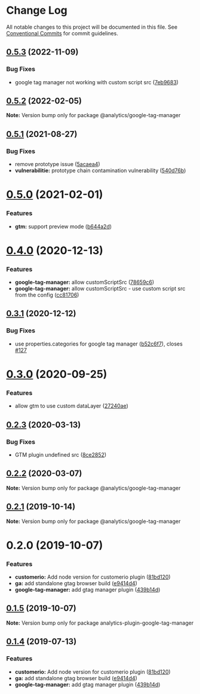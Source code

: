 # Change Log

All notable changes to this project will be documented in this file.
See [Conventional Commits](https://conventionalcommits.org) for commit guidelines.

## [0.5.3](https://github.com/DavidWells/analytics/compare/@analytics/google-tag-manager@0.5.2...@analytics/google-tag-manager@0.5.3) (2022-11-09)


### Bug Fixes

* google tag manager not working with custom script src ([7eb9683](https://github.com/DavidWells/analytics/commit/7eb96834b9d3fec8f06ebda72bd04e1986018e96))





## [0.5.2](https://github.com/DavidWells/analytics/compare/@analytics/google-tag-manager@0.5.1...@analytics/google-tag-manager@0.5.2) (2022-02-05)

**Note:** Version bump only for package @analytics/google-tag-manager





## [0.5.1](https://github.com/DavidWells/analytics/compare/@analytics/google-tag-manager@0.5.0...@analytics/google-tag-manager@0.5.1) (2021-08-27)


### Bug Fixes

* remove prototype issue ([5acaea4](https://github.com/DavidWells/analytics/commit/5acaea4))
* **vulnerabilitie:** prototype chain contamination vulnerability ([540d76b](https://github.com/DavidWells/analytics/commit/540d76b))





# [0.5.0](https://github.com/DavidWells/analytics/compare/@analytics/google-tag-manager@0.4.0...@analytics/google-tag-manager@0.5.0) (2021-02-01)


### Features

* **gtm:** support preview mode ([b644a2d](https://github.com/DavidWells/analytics/commit/b644a2d))





# [0.4.0](https://github.com/DavidWells/analytics/compare/@analytics/google-tag-manager@0.3.1...@analytics/google-tag-manager@0.4.0) (2020-12-13)


### Features

* **google-tag-manager:** allow customScriptSrc ([78659c6](https://github.com/DavidWells/analytics/commit/78659c6))
* **google-tag-manager:** allow customScriptSrc - use custom script src from the config ([cc81706](https://github.com/DavidWells/analytics/commit/cc81706))





## [0.3.1](https://github.com/DavidWells/analytics/compare/@analytics/google-tag-manager@0.3.0...@analytics/google-tag-manager@0.3.1) (2020-12-12)


### Bug Fixes

* use properties.categories for google tag manager ([b52c6f7](https://github.com/DavidWells/analytics/commit/b52c6f7)), closes [#127](https://github.com/DavidWells/analytics/issues/127)





# [0.3.0](https://github.com/DavidWells/analytics/compare/@analytics/google-tag-manager@0.2.3...@analytics/google-tag-manager@0.3.0) (2020-09-25)


### Features

* allow gtm to use custom dataLayer ([27240ae](https://github.com/DavidWells/analytics/commit/27240ae))





## [0.2.3](https://github.com/DavidWells/analytics/compare/@analytics/google-tag-manager@0.2.2...@analytics/google-tag-manager@0.2.3) (2020-03-13)


### Bug Fixes

* GTM plugin undefined src ([8ce2852](https://github.com/DavidWells/analytics/commit/8ce2852))





## [0.2.2](https://github.com/DavidWells/analytics/compare/@analytics/google-tag-manager@0.2.1...@analytics/google-tag-manager@0.2.2) (2020-03-07)

**Note:** Version bump only for package @analytics/google-tag-manager





## [0.2.1](https://github.com/DavidWells/analytics/compare/@analytics/google-tag-manager@0.2.0...@analytics/google-tag-manager@0.2.1) (2019-10-14)

**Note:** Version bump only for package @analytics/google-tag-manager





# 0.2.0 (2019-10-07)


### Features

* **customerio:** Add node version for customerio plugin ([81bd120](https://github.com/DavidWells/analytics/commit/81bd120))
* **ga:** add standalone gtag browser build ([e9414d4](https://github.com/DavidWells/analytics/commit/e9414d4))
* **google-tag-manager:** add gtag manager plugin ([439b14d](https://github.com/DavidWells/analytics/commit/439b14d))





## [0.1.5](https://github.com/DavidWells/analytics/compare/analytics-plugin-google-tag-manager@0.1.4...analytics-plugin-google-tag-manager@0.1.5) (2019-10-07)

**Note:** Version bump only for package analytics-plugin-google-tag-manager





## [0.1.4](https://github.com/DavidWells/analytics/compare/analytics-plugin-google-tag-manager@0.1.4...analytics-plugin-google-tag-manager@0.1.4) (2019-07-13)


### Features

* **customerio:** Add node version for customerio plugin ([81bd120](https://github.com/DavidWells/analytics/commit/81bd120))
* **ga:** add standalone gtag browser build ([e9414d4](https://github.com/DavidWells/analytics/commit/e9414d4))
* **google-tag-manager:** add gtag manager plugin ([439b14d](https://github.com/DavidWells/analytics/commit/439b14d))
